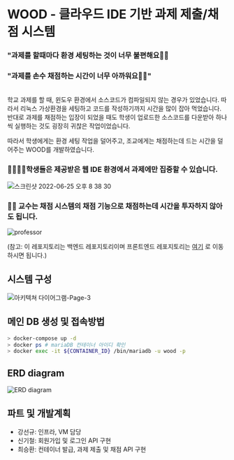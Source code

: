 # WOOD - 클라우드 IDE 기반 과제 제출/채점 시스템

### "과제를 할때마다 환경 세팅하는 것이 너무 불편해요🤷‍♂️️
### "과제를 손수 채점하는 시간이 너무 아까워요🤷‍♀"    
<br/>
학교 과제를 할 때, 윈도우 환경에서 소스코드가 컴파일되지 않는 경우가 있었습니다. 따라서 리눅스 가상환경을 세팅하고 코드를 작성하기까지
시간을 많이 잡아 먹었습니다. 반대로 과제를 채점하는 입장이 되었을 때도 학생이 업로드한 소스코드를 다운받아 하나씩 실행하는
것도 굉장히 귀찮은 작업이었습니다. 
 
따라서 학생에게는 환경 세팅 작업을 덜어주고, 조교에게는 채점하는데 드는 시간을 덜어주는 WOOD를 개발하였습니다.

### 🧑‍🎓👩‍🎓학생들은 제공받은 웹 IDE 환경에서 과제에만 집중할 수 있습니다.
![스크린샷 2022-06-25 오후 8 38 30](https://user-images.githubusercontent.com/78399203/175771925-2f529837-3963-4100-8d8d-9b15affef92d.png)

### 🧑‍🏫 교수는 채점 시스템의 채점 기능으로 채점하는데 시간을 투자하지 않아도 됩니다.
![professor](https://user-images.githubusercontent.com/78399203/175769329-ac8bf667-6e22-41ff-b6c9-7b94d4e49382.png)

(참고: 이 레포지토리는 백엔드 레포지토리이며 프론트엔드 레포지토리는 [여기](https://github.com/woodide/client) 로 이동하시면 됩니다.)

## 시스템 구성
![아키텍쳐 다이어그램-Page-3](https://user-images.githubusercontent.com/78399203/175772069-9ccfade9-4185-484d-9e48-eb4a8c842d76.png)

##  메인 DB 생성 및 접속방법
```sh
> docker-compose up -d
> docker ps # mariaDB 컨테이너 아이디 확인
> docker exec -it ${CONTAINER_ID} /bin/mariadb -u wood -p
```

## ERD diagram

![ERD diagram](https://user-images.githubusercontent.com/78399203/175501454-03b1a9b4-b9eb-47ea-a5c2-6a44c1c30072.png)

## 파트 및 개발계획

* 강선규: 인프라, VM 담당   
* 신기철: 회원가입 및 로그인 API 구현    
* 최승환: 컨테이너 발급, 과제 제출 및 채점 API 구현



